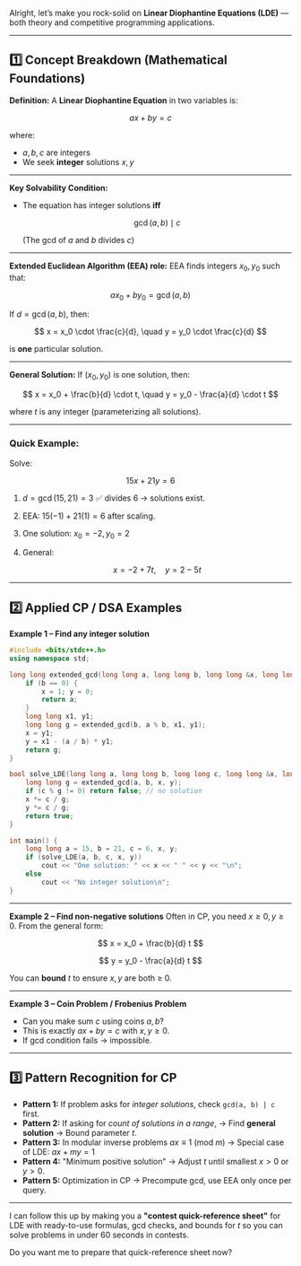 Alright, let’s make you rock-solid on **Linear Diophantine Equations (LDE)** — both theory and competitive programming applications.

---

## 1️⃣ Concept Breakdown (Mathematical Foundations)

**Definition:**
A **Linear Diophantine Equation** in two variables is:

$$
a x + b y = c
$$

where:

* $a, b, c$ are integers
* We seek **integer** solutions $x, y$

---

**Key Solvability Condition:**

* The equation has integer solutions **iff**

  $$
  \gcd(a, b) \mid c
  $$

  (The gcd of $a$ and $b$ divides $c$)

---

**Extended Euclidean Algorithm (EEA) role:**
EEA finds integers $x_0, y_0$ such that:

$$
a x_0 + b y_0 = \gcd(a, b)
$$

If $d = \gcd(a, b)$, then:

$$
x = x_0 \cdot \frac{c}{d}, \quad y = y_0 \cdot \frac{c}{d}
$$

is **one** particular solution.

---

**General Solution:**
If $(x_0, y_0)$ is one solution, then:

$$
x = x_0 + \frac{b}{d} \cdot t, \quad y = y_0 - \frac{a}{d} \cdot t
$$

where $t$ is any integer (parameterizing all solutions).

---

### Quick Example:

Solve:

$$
15x + 21y = 6
$$

1. $d = \gcd(15, 21) = 3$ ✅ divides 6 → solutions exist.
2. EEA: $15( -1 ) + 21( 1 ) = 6$ after scaling.
3. One solution: $x_0 = -2, y_0 = 2$
4. General:

   $$
   x = -2 + 7t,\quad y = 2 - 5t
   $$

---

## 2️⃣ Applied CP / DSA Examples

**Example 1 – Find any integer solution**

```cpp
#include <bits/stdc++.h>
using namespace std;

long long extended_gcd(long long a, long long b, long long &x, long long &y) {
    if (b == 0) {
        x = 1; y = 0;
        return a;
    }
    long long x1, y1;
    long long g = extended_gcd(b, a % b, x1, y1);
    x = y1;
    y = x1 - (a / b) * y1;
    return g;
}

bool solve_LDE(long long a, long long b, long long c, long long &x, long long &y) {
    long long g = extended_gcd(a, b, x, y);
    if (c % g != 0) return false; // no solution
    x *= c / g;
    y *= c / g;
    return true;
}

int main() {
    long long a = 15, b = 21, c = 6, x, y;
    if (solve_LDE(a, b, c, x, y))
        cout << "One solution: " << x << " " << y << "\n";
    else
        cout << "No integer solution\n";
}
```

---

**Example 2 – Find non-negative solutions**
Often in CP, you need $x \geq 0, y \geq 0$.
From the general form:

$$
x = x_0 + \frac{b}{d} t
$$

$$
y = y_0 - \frac{a}{d} t
$$

You can **bound** $t$ to ensure $x, y$ are both ≥ 0.

---

**Example 3 – Coin Problem / Frobenius Problem**

* Can you make sum $c$ using coins $a, b$?
* This is exactly $a x + b y = c$ with $x, y \geq 0$.
* If gcd condition fails → impossible.

---

## 3️⃣ Pattern Recognition for CP

* **Pattern 1:**
  If problem asks for *integer solutions*, check `gcd(a, b) | c` first.
* **Pattern 2:**
  If asking for *count of solutions in a range*,
  → Find **general solution** → Bound parameter $t$.
* **Pattern 3:**
  In modular inverse problems $a x \equiv 1 \ (\text{mod } m)$
  → Special case of LDE: $a x + m y = 1$
* **Pattern 4:**
  "Minimum positive solution" → Adjust $t$ until smallest $x > 0$ or $y > 0$.
* **Pattern 5:**
  Optimization in CP → Precompute gcd, use EEA only once per query.

---

I can follow this up by making you a **"contest quick-reference sheet"** for LDE with ready-to-use formulas, gcd checks, and bounds for $t$ so you can solve problems in under 60 seconds in contests.

Do you want me to prepare that quick-reference sheet now?
